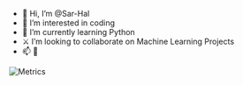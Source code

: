 - 👋 Hi, I’m @Sar-Hal
- 👀 I’m interested in coding 
- 🌱 I’m currently learning Python
- ⚔️ I’m looking to collaborate on Machine Learning Projects
- 📫 👀

<!---
Sar-Hal/Sar-Hal is a ✨ special ✨ repository because its `README.md` (this file) appears on your GitHub profile.
You can click the Preview link to take a look at your changes.
--->

![Metrics](https://github.com/Sar-Hal/Sar-Hal/blob/main/github-metrics.svg)
